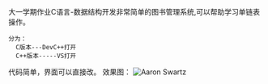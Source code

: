 大一学期作业C语言-数据结构开发非常简单的图书管理系统,可以帮助学习单链表操作。
```
分为：
  C版本---DevC++打开
  C++版本-----VS打开
```
代码简单，界面可以直接改。
效果图：
![Aaron Swartz](https://github.com/yhonker/C-BookSystem/blob/master/capture/c1.png)
